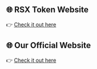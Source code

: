 ## 🌐 RSX Token Website
👉 [Check it out here](https://soulsync-cpu.github.io/MemeCoin/)

## 🌐 Our Official Website
👉 [Check it out here](https://rsx.rf.gd/)
